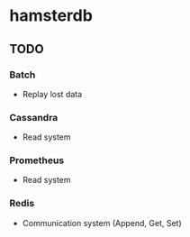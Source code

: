 # hamsterdb
## TODO

### Batch

- Replay lost data

### Cassandra

- Read system

### Prometheus

- Read system

### Redis

- Communication system (Append, Get, Set)